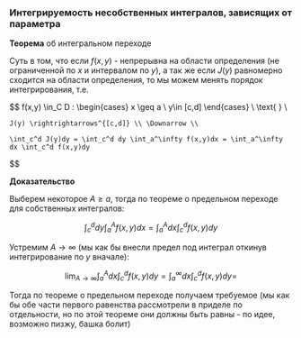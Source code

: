 ### Интегрируемость несобственных интегралов, зависящих от параметра

**Теорема** об интегральном переходе

Суть в том, что если $f(x,y)$ - непрерывна на области определения (не ограниченной по $x$ и интервалом по $y$), а так же если $J(y)$ равномерно сходится на области определения, то мы можем менять порядок интегрирования, т.е.

$$
    f(x,y) \in_C D : \begin{cases}
        x \geq a \\ 
        y\in [c,d]
    \end{cases} \\ \text{ } \\

    J(y) \rightrightarrows^{[c,d]} \\ \Downarrow \\

    \int_c^d J(y)dy = \int_c^d dy \int_a^\infty f(x,y)dx = \int_a^\infty dx \int_c^d f(x,y)dy
$$

**Доказательство**

Выберем некоторое $A \geq a$, тогда по теореме о предельном переходе для собственных интегралов:

$$
    \int_c^d dy \int_a^A f(x,y)dx = 
    \int_a^A dx \int_c^d f(x,y)dy
$$

Устремим $A \to \infty$ (мы как бы внесли предел под интеграл откинув интегрирование по $y$ вначале):

$$
    \lim_{A\to\infty}
    \int_a^A dx \int_c^d f(x,y)dy = 
    \int_a^\infty dx \int_c^d f(x,y)dy =
$$

Тогда по теореме о предельном переходе получаем требуемое (мы как бы обе части первого равенства рассмотрели в приделе по отдельности, но по этой теореме они должны быть равны - по идее, возможно пизжу, башка болит)